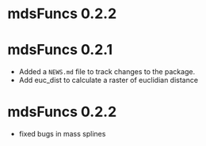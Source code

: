 # mdsFuncs 0.2.2

# mdsFuncs 0.2.1
* Added a `NEWS.md` file to track changes to the package.
* Add euc_dist to calculate a raster of euclidian distance 
# mdsFuncs 0.2.2
* fixed bugs in mass splines 
